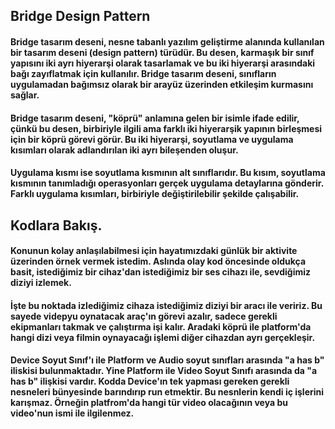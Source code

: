 ## Bridge Design Pattern

#### Bridge tasarım deseni, nesne tabanlı yazılım geliştirme alanında kullanılan bir tasarım deseni (design pattern) türüdür. Bu desen, karmaşık bir sınıf yapısını iki ayrı hiyerarşi olarak tasarlamak ve bu iki hiyerarşi arasındaki bağı zayıflatmak için kullanılır. Bridge tasarım deseni, sınıfların uygulamadan bağımsız olarak bir arayüz üzerinden etkileşim kurmasını sağlar.

#### Bridge tasarım deseni, "köprü" anlamına gelen bir isimle ifade edilir, çünkü bu desen, birbiriyle ilgili ama farklı iki hiyerarşik yapının birleşmesi için bir köprü görevi görür. Bu iki hiyerarşi, soyutlama ve uygulama kısımları olarak adlandırılan iki ayrı bileşenden oluşur.


#### Uygulama kısmı ise soyutlama kısmının alt sınıflarıdır. Bu kısım, soyutlama kısmının tanımladığı operasyonları gerçek uygulama detaylarına gönderir. Farklı uygulama kısımları, birbiriyle değiştirilebilir şekilde çalışabilir.

## Kodlara Bakış.

#### Konunun kolay anlaşılabilmesi için hayatımızdaki günlük bir aktivite üzerinden örnek vermek istedim. Aslında olay kod öncesinde oldukça basit, istediğimiz bir cihaz'dan istediğimiz bir ses cihazı ile, sevdiğimiz diziyi izlemek.

#### İşte bu noktada izlediğimiz cihaza istediğimiz diziyi bir aracı ile veririz. Bu sayede videpyu oynatacak araç'ın görevi azalır, sadece gerekli ekipmanları takmak ve çalıştırma işi kalır. Aradaki köprü ile platform'da hangi dizi veya filmin oynayacağı işlemi diğer cihazdan ayrı gerçekleşir.

#### Device Soyut Sınıf'ı ile Platform ve Audio soyut sınıfları arasında "a has b" iliskisi bulunmaktadır. Yine Platform ile Video Soyut Sınıfı arasında da "a has b" ilişkisi vardır. Kodda Device'ın tek yapması gereken gerekli nesneleri bünyesinde barındırıp run etmektir. Bu nesnlerin kendi iç işlerini karışmaz. Örneğin platfrom'da hangi tür video olacağının veya bu video'nun ismi ile ilgilenmez.  
